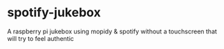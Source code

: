 # spotify-jukebox
A raspberry pi jukebox using mopidy &amp; spotify without a touchscreen that will try to feel authentic 
